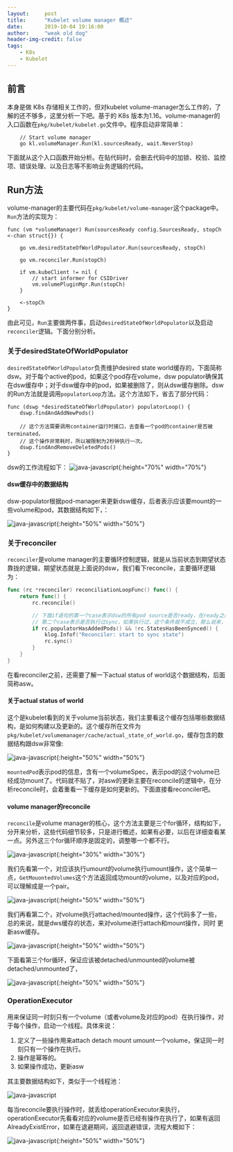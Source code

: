 ```yaml
---
layout:     post
title:      "Kubelet volume manager 概述"
date:       2019-10-04 19:16:00
author:     "weak old dog"
header-img-credit: false
tags:
    - K8s
    - Kubelet
---
```



## 前言
本身是做 K8s 存储相关工作的，但对kubelet volume-manager怎么工作的，了解的还不够多，这里分析一下吧。基于的 K8s 版本为1.16。volume-manager的入口函数在`pkg/kubelet/kubelet.go`文件中。程序启动非常简单：
```golang
	// Start volume manager
	go kl.volumeManager.Run(kl.sourcesReady, wait.NeverStop)
```
下面就从这个入口函数开始分析。在贴代码时，会删去代码中的加锁、校验、监控项、错误处理、以及日志等不影响业务逻辑的代码。

## Run方法
volume-manager的主要代码在`pkg/kubelet/volume-manager`这个package中。`Run`方法的实现为：
```golang
func (vm *volumeManager) Run(sourcesReady config.SourcesReady, stopCh <-chan struct{}) {

	go vm.desiredStateOfWorldPopulator.Run(sourcesReady, stopCh)

	go vm.reconciler.Run(stopCh)

	if vm.kubeClient != nil {
		// start informer for CSIDriver
		vm.volumePluginMgr.Run(stopCh)
	}

	<-stopCh
}
```
由此可见，`Run`主要做两件事，启动`desiredStateOfWorldPopulator`以及启动`reconciler`逻辑。下面分别分析。

### 关于desiredStateOfWorldPopulator
`desiredStateOfWorldPopulator`负责维护desired state world缓存的，下面简称dsw。对于每个active的pod，如果这个pod存在volume，dsw populator确保其在dsw缓存中；对于dsw缓存中的pod，如果被删除了，则从dsw缓存删除。dsw的Run方法就是调用`populatorLoop`方法。这个方法如下，省去了部分代码：
```golang
func (dswp *desiredStateOfWorldPopulator) populatorLoop() {
	dswp.findAndAddNewPods()

	// 这个方法需要调用container运行时接口，去查看一个pod的container是否被terminated，
	// 这个操作非常耗时，所以被限制为2秒钟执行一次。
	dswp.findAndRemoveDeletedPods()
}
```
dsw的工作流程如下：
![java-javascript](/img/in-post/volumemanager/dswpopulator.png){:height="70%" width="70%"}

#### dsw缓存中的数据结构
dsw-populator根据pod-manager来更新dsw缓存，后者表示应该要mount的一些volume和pod，其数据结构如下，：

![java-javascript](/img/in-post/volumemanager/dsw.png){:height="50%" width="50%"}

### 关于reconciler
`reconciler`是volume manager的主要循环控制逻辑，就是从当前状态到期望状态靠拢的逻辑，期望状态就是上面说的dsw，我们看下reconcile，主要循环逻辑为：
```go
func (rc *reconciler) reconciliationLoopFunc() func() {
	return func() {
		rc.reconcile()

		// 下面if语句的第一个case表示dsw的所有pod source是否ready，在ready之后，返回值都是true。
		// 第二个case表示是否执行过sync，如果执行过，这个条件就不成立，那么说来，这个sync方法只会执行一次
		if rc.populatorHasAddedPods() && !rc.StatesHasBeenSynced() {
			klog.Infof("Reconciler: start to sync state")
			rc.sync()
		}
	}
}
```
在看reconciler之前，还需要了解一下actual status of world这个数据结构，后面简称asw。

#### 关于actual status of world
这个是kubelet看到的关于volume当前状态，我们主要看这个缓存包括哪些数据结构，是如何构建以及更新的。这个缓存所在文件为`pkg/kubelet/volumemanager/cache/actual_state_of_world.go`，缓存包含的数据结构跟dsw非常像:

![java-javascript](/img/in-post/volumemanager/asw.png){:height="50%" width="50%"}

`mountedPod`表示pod的信息，含有一个volumeSpec，表示pod的这个volume已经成功mount了。代码就不贴了，对asw的更新主要在reconcile的逻辑中，在分析reconcile时，会着重看一下缓存是如何更新的。下面直接看reconciler吧。

#### volume manager的reconcile
`reconcile`是volume manager的核心，这个方法主要是三个for循环，结构如下，分开来分析，这些代码细节较多，只是进行概述，如果有必要，以后在详细查看某一点。另外这三个for循环顺序是固定的，调整哪一个都不行。

![java-javascript](/img/in-post/volumemanager/reconcile.png){:height="30%" width="30%"}

我们先看第一个，对应该执行umount的volume执行umount操作，这个简单一点，`GetMouontedVolumes`这个方法返回成功mount的volume，以及对应的pod，可以理解成是一个pair。

![java-javascript](/img/in-post/volumemanager/ensureumount.png){:height="50%" width="50%"}


我们再看第二个，对volume执行attached/mounted操作，这个代码多了一些，总的来说，就是dws缓存的状态，来对volume进行attach和mount操作，同时
更新asw缓存。

![java-javascript](/img/in-post/volumemanager/ensureattach.png){:height="50%" width="50%"}

下面看第三个for循环，保证应该被detached/unmounted的volume被detached/unmounted了，

![java-javascript](/img/in-post/volumemanager/ensuredetach.png){:height="50%" width="50%"}


### OperationExecutor
用来保证同一时刻只有一个volume（或者volume及对应的pod）在执行操作，对于每个操作，启动一个线程。具体来说：

1. 定义了一些操作用来attach detach mount umount一个volume，保证同一时刻只有一个操作在执行。
2. 操作是幂等的。
3. 如果操作成功，更新asw

其主要数据结构如下，类似于一个线程池：

![java-javascript](/img/in-post/volumemanager/operation.png)

每当reconcile要执行操作时，就丢给operationExecutor来执行，operationExecutor先看看对应的volume是否已经有操作在执行了，如果有返回AlreadyExistError，如果在退避期间，返回退避错误，流程大概如下：

![java-javascript](/img/in-post/volumemanager/executor.png){:height="50%" width="50%"}


